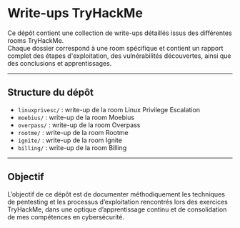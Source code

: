 # Write-ups TryHackMe

Ce dépôt contient une collection de write-ups détaillés issus des différentes rooms TryHackMe.  
Chaque dossier correspond à une room spécifique et contient un rapport complet des étapes d'exploitation, des vulnérabilités découvertes, ainsi que des conclusions et apprentissages.

---

## Structure du dépôt

- `linuxprivesc/` : write-up de la room Linux Privilege Escalation  
- `moebius/` : write-up de la room Moebius
- `overpass/` : write-up de la room Overpass
- `rootme/` : write-up de la room Rootme
- `ignite/` : write-up de la room Ignite
- `billing/` : write-up de la room Billing
---

## Objectif

L’objectif de ce dépôt est de documenter méthodiquement les techniques de pentesting et les processus d’exploitation rencontrés lors des exercices TryHackMe, dans une optique d’apprentissage continu et de consolidation de mes compétences en cybersécurité.
